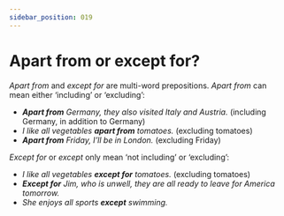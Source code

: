 ```yaml
---
sidebar_position: 019
---
```


# Apart from or except for?

*Apart from* and *except for* are multi-word prepositions. *Apart from* can mean either ‘including’ or ‘excluding’:

- ***Apart from*** *Germany, they also visited Italy and Austria.* (including Germany, in addition to Germany)
- *I like all vegetables **apart from** tomatoes.* (excluding tomatoes)
- ***Apart from*** *Friday, I’ll be in London.* (excluding Friday)

*Except for* or *except* only mean ‘not including’ or ‘excluding’:

- *I like all vegetables **except for** tomatoes.* (excluding tomatoes)
- ***Except for*** *Jim, who is unwell, they are all ready to leave for America tomorrow.*
- *She enjoys all sports **except** swimming.*
